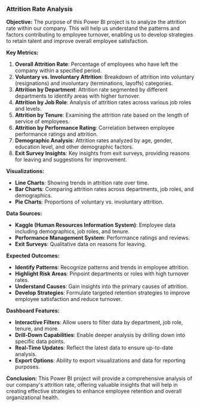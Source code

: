 ### Attrition Rate Analysis

**Objective:**
The purpose of this Power BI project is to analyze the attrition rate within our company. This will help us understand the patterns and factors contributing to employee turnover, enabling us to develop strategies to retain talent and improve overall employee satisfaction.

**Key Metrics:**
1. **Overall Attrition Rate**: Percentage of employees who have left the company within a specified period.
2. **Voluntary vs. Involuntary Attrition**: Breakdown of attrition into voluntary (resignations) and involuntary (terminations, layoffs) categories.
3. **Attrition by Department**: Attrition rate segmented by different departments to identify areas with higher turnover.
4. **Attrition by Job Role**: Analysis of attrition rates across various job roles and levels.
5. **Attrition by Tenure**: Examining the attrition rate based on the length of service of employees.
6. **Attrition by Performance Rating**: Correlation between employee performance ratings and attrition.
7. **Demographic Analysis**: Attrition rates analyzed by age, gender, education level, and other demographic factors.
8. **Exit Survey Insights**: Key insights from exit surveys, providing reasons for leaving and suggestions for improvement.

**Visualizations:**
- **Line Charts**: Showing trends in attrition rate over time.
- **Bar Charts**: Comparing attrition rates across departments, job roles, and demographics.
- **Pie Charts**: Proportions of voluntary vs. involuntary attrition.

**Data Sources:**
- **Kaggle (Human Resources Information System)**: Employee data including demographics, job roles, and tenure.
- **Performance Management System**: Performance ratings and reviews.
- **Exit Surveys**: Qualitative data on reasons for leaving.

**Expected Outcomes:**
- **Identify Patterns**: Recognize patterns and trends in employee attrition.
- **Highlight Risk Areas**: Pinpoint departments or roles with high turnover rates.
- **Understand Causes**: Gain insights into the primary causes of attrition.
- **Develop Strategies**: Formulate targeted retention strategies to improve employee satisfaction and reduce turnover.

**Dashboard Features:**
- **Interactive Filters**: Allow users to filter data by department, job role, tenure, and more.
- **Drill-Down Capabilities**: Enable deeper analysis by drilling down into specific data points.
- **Real-Time Updates**: Reflect the latest data to ensure up-to-date analysis.
- **Export Options**: Ability to export visualizations and data for reporting purposes.

**Conclusion:**
This Power BI project will provide a comprehensive analysis of our company's attrition rate, offering valuable insights that will help in creating effective strategies to enhance employee retention and overall organizational health.

